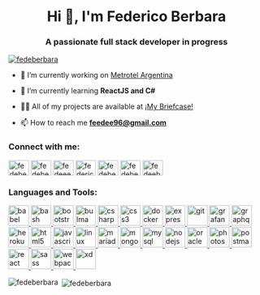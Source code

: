 <h1 align="center">Hi 👋, I'm Federico Berbara</h1>
<h3 align="center">A passionate full stack developer in progress</h3>

<p align="left"> <a href="https://github.com/ryo-ma/github-profile-trophy"><img src="https://github-profile-trophy.vercel.app/?username=fedeberbara" alt="fedeberbara" /></a> </p>

- 🔭 I’m currently working on [Metrotel Argentina](https://www.metrotel.com.ar/)

- 🌱 I’m currently learning **ReactJS and C#**

- 👨‍💻 All of my projects are available at [¡My Briefcase!](https://fedeberbara.github.io/Portafolio-Fede/)

- 📫 How to reach me **feedee96@gmail.com**

<h3 align="left">Connect with me:</h3>
<p align="left">
<a href="https://codepen.io/fedeberbara" target="blank"><img align="center" src="https://cdn.jsdelivr.net/npm/simple-icons@3.0.1/icons/codepen.svg" alt="fedeberbara" height="30" width="40" /></a>
<a href="https://dev.to/fedeberbara" target="blank"><img align="center" src="https://cdn.jsdelivr.net/npm/simple-icons@3.0.1/icons/dev-dot-to.svg" alt="fedeberbara" height="30" width="40" /></a>
<a href="https://twitter.com/fedeeeb" target="blank"><img align="center" src="https://cdn.jsdelivr.net/npm/simple-icons@3.0.1/icons/twitter.svg" alt="fedeeeb" height="30" width="40" /></a>
<a href="https://linkedin.com/in/federicoberbara" target="blank"><img align="center" src="https://cdn.jsdelivr.net/npm/simple-icons@3.0.1/icons/linkedin.svg" alt="federicoberbara" height="30" width="40" /></a>
<a href="https://codesandbox.com/fedeberbara" target="blank"><img align="center" src="https://cdn.jsdelivr.net/npm/simple-icons@3.0.1/icons/codesandbox.svg" alt="fedeberbara" height="30" width="40" /></a>
<a href="https://fb.com/fedeberbara" target="blank"><img align="center" src="https://cdn.jsdelivr.net/npm/simple-icons@3.0.1/icons/facebook.svg" alt="fedeberbara" height="30" width="40" /></a>
<a href="https://instagram.com/fedeeberbara" target="blank"><img align="center" src="https://cdn.jsdelivr.net/npm/simple-icons@3.0.1/icons/instagram.svg" alt="fedeeberbara" height="30" width="40" /></a>
</p>

<h3 align="left">Languages and Tools:</h3>
<p align="left"> <a href="https://babeljs.io/" target="_blank"> <img src="https://www.vectorlogo.zone/logos/babeljs/babeljs-icon.svg" alt="babel" width="40" height="40"/> </a> <a href="https://www.gnu.org/software/bash/" target="_blank"> <img src="https://www.vectorlogo.zone/logos/gnu_bash/gnu_bash-icon.svg" alt="bash" width="40" height="40"/> </a> <a href="https://getbootstrap.com" target="_blank"> <img src="https://devicons.github.io/devicon/devicon.git/icons/bootstrap/bootstrap-plain.svg" alt="bootstrap" width="40" height="40"/> </a> <a href="https://bulma.io/" target="_blank"> <img src="https://raw.githubusercontent.com/gilbarbara/logos/804dc257b59e144eaca5bc6ffd16949752c6f789/logos/bulma.svg" alt="bulma" width="40" height="40"/> </a> <a href="https://www.w3schools.com/cs/" target="_blank"> <img src="https://devicons.github.io/devicon/devicon.git/icons/csharp/csharp-original.svg" alt="csharp" width="40" height="40"/> </a> <a href="https://www.w3schools.com/css/" target="_blank"> <img src="https://devicons.github.io/devicon/devicon.git/icons/css3/css3-original-wordmark.svg" alt="css3" width="40" height="40"/> </a> <a href="https://www.docker.com/" target="_blank"> <img src="https://devicons.github.io/devicon/devicon.git/icons/docker/docker-original-wordmark.svg" alt="docker" width="40" height="40"/> </a> <a href="https://expressjs.com" target="_blank"> <img src="https://devicons.github.io/devicon/devicon.git/icons/express/express-original-wordmark.svg" alt="express" width="40" height="40"/> </a> <a href="https://git-scm.com/" target="_blank"> <img src="https://www.vectorlogo.zone/logos/git-scm/git-scm-icon.svg" alt="git" width="40" height="40"/> </a> <a href="https://grafana.com" target="_blank"> <img src="https://www.vectorlogo.zone/logos/grafana/grafana-icon.svg" alt="grafana" width="40" height="40"/> </a> <a href="https://graphql.org" target="_blank"> <img src="https://www.vectorlogo.zone/logos/graphql/graphql-icon.svg" alt="graphql" width="40" height="40"/> </a> <a href="https://heroku.com" target="_blank"> <img src="https://www.vectorlogo.zone/logos/heroku/heroku-icon.svg" alt="heroku" width="40" height="40"/> </a> <a href="https://www.w3.org/html/" target="_blank"> <img src="https://devicons.github.io/devicon/devicon.git/icons/html5/html5-original-wordmark.svg" alt="html5" width="40" height="40"/> </a> <a href="https://developer.mozilla.org/en-US/docs/Web/JavaScript" target="_blank"> <img src="https://devicons.github.io/devicon/devicon.git/icons/javascript/javascript-original.svg" alt="javascript" width="40" height="40"/> </a> <a href="https://www.linux.org/" target="_blank"> <img src="https://devicons.github.io/devicon/devicon.git/icons/linux/linux-original.svg" alt="linux" width="40" height="40"/> </a> <a href="https://mariadb.org/" target="_blank"> <img src="https://www.vectorlogo.zone/logos/mariadb/mariadb-icon.svg" alt="mariadb" width="40" height="40"/> </a> <a href="https://www.mongodb.com/" target="_blank"> <img src="https://devicons.github.io/devicon/devicon.git/icons/mongodb/mongodb-original-wordmark.svg" alt="mongodb" width="40" height="40"/> </a> <a href="https://www.mysql.com/" target="_blank"> <img src="https://devicons.github.io/devicon/devicon.git/icons/mysql/mysql-original-wordmark.svg" alt="mysql" width="40" height="40"/> </a> <a href="https://nodejs.org" target="_blank"> <img src="https://devicons.github.io/devicon/devicon.git/icons/nodejs/nodejs-original-wordmark.svg" alt="nodejs" width="40" height="40"/> </a> <a href="https://www.oracle.com/" target="_blank"> <img src="https://devicons.github.io/devicon/devicon.git/icons/oracle/oracle-original.svg" alt="oracle" width="40" height="40"/> </a> <a href="https://www.photoshop.com/en" target="_blank"> <img src="https://devicons.github.io/devicon/devicon.git/icons/photoshop/photoshop-plain.svg" alt="photoshop" width="40" height="40"/> </a> <a href="https://postman.com" target="_blank"> <img src="https://www.vectorlogo.zone/logos/getpostman/getpostman-icon.svg" alt="postman" width="40" height="40"/> </a> <a href="https://reactjs.org/" target="_blank"> <img src="https://devicons.github.io/devicon/devicon.git/icons/react/react-original-wordmark.svg" alt="react" width="40" height="40"/> </a> <a href="https://sass-lang.com" target="_blank"> <img src="https://devicons.github.io/devicon/devicon.git/icons/sass/sass-original.svg" alt="sass" width="40" height="40"/> </a> <a href="https://webpack.js.org" target="_blank"> <img src="https://devicons.github.io/devicon/devicon.git/icons/webpack/webpack-original.svg" alt="webpack" width="40" height="40"/> </a> <a href="https://www.adobe.com/products/xd.html" target="_blank"> <img src="https://cdn.worldvectorlogo.com/logos/adobe-xd.svg" alt="xd" width="40" height="40"/> </a> </p>

<p><img align="left" src="https://github-readme-stats.vercel.app/api/top-langs?username=fedeberbara&show_icons=true&locale=en&layout=compact" alt="fedeberbara" /></p>

<p>&nbsp;<img align="center" src="https://github-readme-stats.vercel.app/api?username=fedeberbara&show_icons=true&locale=en" alt="fedeberbara" /></p>

